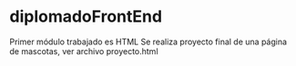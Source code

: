 # diplomadoFrontEnd
Primer módulo trabajado es HTML
Se realiza proyecto final de una página de mascotas, ver archivo proyecto.html
